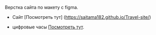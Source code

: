Верстка сайта по макету с figma.
- Сайт [Посмотреть тут] (https://saitama182.github.io/Travel-site/)

- цифровые часы [Посмотреть тут](https://saitama182.github.io/Travel-site/).
